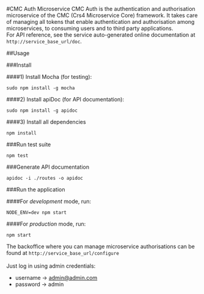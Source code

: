 #CMC Auth Microservice
CMC Auth is the authentication and authorisation microservice of the CMC (Crs4 Microservice Core) framework.
It takes care of managing all tokens that enable authentication and authorisation among microservices, to consuming users
and to third party applications. <br>
For API reference, see the service auto-generated online documentation at <code>http://service_base_url/doc</code>.

##Usage

###Install

####1) Install Mocha (for testing):

    sudo npm install -g mocha

####2) Install apiDoc (for API documentation):

    sudo npm install -g apidoc

####3) Install all dependencies
    
    npm install


###Run test suite

    npm test
    

###Generate API documentation

    apidoc -i ./routes -o apidoc
    

###Run the application

####For *development* mode, run:

    NODE_ENV=dev npm start

####For *production* mode, run:

    npm start
    
The backoffice where you can manage microservice authorisations can be found at
<code>http://service_base_url/configure</code><br><br>
Just log in using admin credentials:
* username -> admin@admin.com
* password -> admin